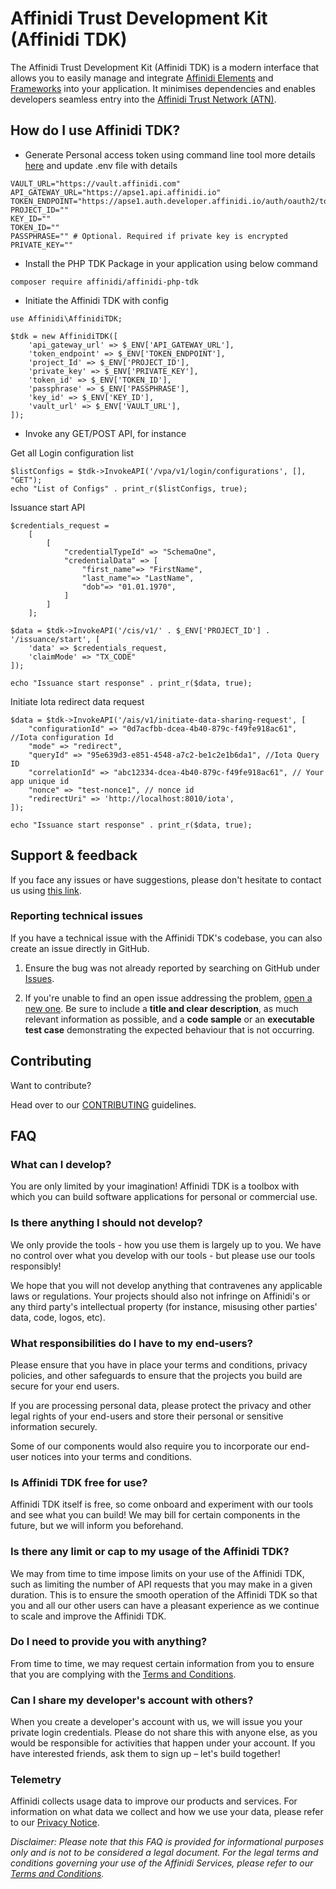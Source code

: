 # Affinidi Trust Development Kit (Affinidi TDK)

The Affinidi Trust Development Kit (Affinidi TDK) is a modern interface that allows you to easily manage and integrate [Affinidi Elements](https://www.affinidi.com/product/affinidi-elements) and [Frameworks](https://www.affinidi.com/developer#lota-framework) into your application. It minimises dependencies and enables developers seamless entry into the [Affinidi Trust Network (ATN)](https://www.affinidi.com/get-started).

## How do I use Affinidi TDK?


- Generate Personal access token using command line tool more details [here](https://docs.affinidi.com/dev-tools/affinidi-cli/manage-token/#affinidi-token-create-token) and update .env file with details

```
VAULT_URL="https://vault.affinidi.com"
API_GATEWAY_URL="https://apse1.api.affinidi.io"
TOKEN_ENDPOINT="https://apse1.auth.developer.affinidi.io/auth/oauth2/token"
PROJECT_ID=""
KEY_ID=""
TOKEN_ID=""
PASSPHRASE="" # Optional. Required if private key is encrypted
PRIVATE_KEY=""
```

- Install the PHP TDK Package in your application using below command 
```
composer require affinidi/affinidi-php-tdk
```

- Initiate the Affinidi TDK with config

```
use Affinidi\AffinidiTDK;

$tdk = new AffinidiTDK([
    'api_gateway_url' => $_ENV['API_GATEWAY_URL'],
    'token_endpoint' => $_ENV['TOKEN_ENDPOINT'],
    'project_Id' => $_ENV['PROJECT_ID'],
    'private_key' => $_ENV['PRIVATE_KEY'],
    'token_id' => $_ENV['TOKEN_ID'],
    'passphrase' => $_ENV['PASSPHRASE'],
    'key_id' => $_ENV['KEY_ID'],
    'vault_url' => $_ENV['VAULT_URL'],
]);
```

- Invoke any GET/POST API, for instance

Get all Login configuration list

```
$listConfigs = $tdk->InvokeAPI('/vpa/v1/login/configurations', [], "GET");
echo "List of Configs" . print_r($listConfigs, true);
```

Issuance start API

```
$credentials_request =
    [
        [
            "credentialTypeId" => "SchemaOne",
            "credentialData" => [
                "first_name"=> "FirstName",
                "last_name"=> "LastName",
                "dob"=> "01.01.1970",
            ]
        ]
    ];

$data = $tdk->InvokeAPI('/cis/v1/' . $_ENV['PROJECT_ID'] . '/issuance/start', [
    'data' => $credentials_request,
    'claimMode' => "TX_CODE"
]);

echo "Issuance start response" . print_r($data, true);
```

Initiate Iota redirect data request

```
$data = $tdk->InvokeAPI('/ais/v1/initiate-data-sharing-request', [
    "configurationId" => "0d7acfbb-dcea-4b40-879c-f49fe918ac61", //Iota configuration Id
    "mode" => "redirect",
    "queryId" => "95e639d3-e851-4548-a7c2-be1c2e1b6da1", //Iota Query ID
    "correlationId" => "abc12334-dcea-4b40-879c-f49fe918ac61", // Your app unique id
    "nonce" => "test-nonce1", // nonce id
    "redirectUri" => 'http://localhost:8010/iota',
]);

echo "Issuance start response" . print_r($data, true);
```

## Support & feedback

If you face any issues or have suggestions, please don't hesitate to contact us using [this link](https://share.hsforms.com/1i-4HKZRXSsmENzXtPdIG4g8oa2v).

### Reporting technical issues

If you have a technical issue with the Affinidi TDK's codebase, you can also create an issue directly in GitHub.

1. Ensure the bug was not already reported by searching on GitHub under
   [Issues](https://github.com/affinidi/affinidi-php-tdk/issues).

2. If you're unable to find an open issue addressing the problem,
   [open a new one](https://github.com/affinidi/affinidi-php-tdk/issues/new).
   Be sure to include a **title and clear description**, as much relevant information as possible,
   and a **code sample** or an **executable test case** demonstrating the expected behaviour that is not occurring.

## Contributing

Want to contribute?

Head over to our [CONTRIBUTING](CONTRIBUTING.md) guidelines.

## FAQ

### What can I develop?

You are only limited by your imagination! Affinidi TDK is a toolbox with which you can build software applications for personal or commercial use.

### Is there anything I should not develop?

We only provide the tools - how you use them is largely up to you. We have no control over what you develop with our tools - but please use our tools responsibly!

We hope that you will not develop anything that contravenes any applicable laws or regulations. Your projects should also not infringe on Affinidi's or any third party's intellectual property (for instance, misusing other parties' data, code, logos, etc).

### What responsibilities do I have to my end-users?

Please ensure that you have in place your terms and conditions, privacy policies, and other safeguards to ensure that the projects you build are secure for your end users.

If you are processing personal data, please protect the privacy and other legal rights of your end-users and store their personal or sensitive information securely.

Some of our components would also require you to incorporate our end-user notices into your terms and conditions.

### Is Affinidi TDK free for use?

Affinidi TDK itself is free, so come onboard and experiment with our tools and see what you can build! We may bill for certain components in the future, but we will inform you beforehand.

### Is there any limit or cap to my usage of the Affinidi TDK?

We may from time to time impose limits on your use of the Affinidi TDK, such as limiting the number of API requests that you may make in a given duration. This is to ensure the smooth operation of the Affinidi TDK so that you and all our other users can have a pleasant experience as we continue to scale and improve the Affinidi TDK.

### Do I need to provide you with anything?

From time to time, we may request certain information from you to ensure that you are complying with the [Terms and Conditions](https://www.affinidi.com/terms-conditions).

### Can I share my developer's account with others?

When you create a developer's account with us, we will issue you your private login credentials. Please do not share this with anyone else, as you would be responsible for activities that happen under your account. If you have interested friends, ask them to sign up – let's build together!

### Telemetry

Affinidi collects usage data to improve our products and services. For information on what data we collect and how we use your data, please refer to our [Privacy Notice](https://www.affinidi.com/privacy-notice).

_Disclaimer:
Please note that this FAQ is provided for informational purposes only and is not to be considered a legal document. For the legal terms and conditions governing your use of the Affinidi Services, please refer to our [Terms and Conditions](https://www.affinidi.com/terms-conditions)._
